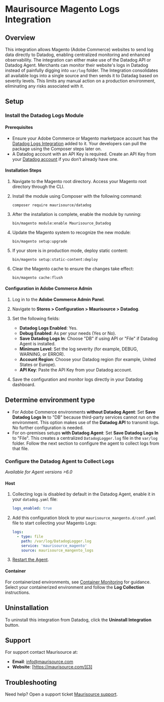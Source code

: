 # Maurisource Magento Logs Integration

## Overview

This integration allows Magento (Adobe Commerce) websites to send log data directly to Datadog, enabling centralized monitoring and enhanced observability. The integration can either make use of the Datadog API or Datadog Agent. Merchants can monitor their website's logs in Datadog instead of painfully digging into `var/log` folder. The Integration consolidates all available logs into a single source and then sends it to Datadag based on severity levels. This limits any manual action on a production environment, eliminating any risks associated with it.

## Setup

### Install the Datadog Logs Module

#### Prerequisites
- Ensure your Adobe Commerce or Magento marketpace account has the [Datadog Logs Integration][7] added to it. Your developers can pull the package using the Composer steps later on.
- A Datadog account with an API Key is required. Create an API Key from your [Datadog account][8] if you don’t already have one.

#### Installation Steps
1. Navigate to the Magento root directory. Access your Magento root directory through the CLI.
2. Install the module using Composer with the following command:
   ```shell
   composer require maurisource/datadog
   ```

3. After the installation is complete, enable the module by running:
   ```shell
   bin/magento module:enable Maurisource_Datadog
   ```

4. Update the Magento system to recognize the new module:
   ```shell
   bin/magento setup:upgrade
   ```

5. If your store is in production mode, deploy static content:
   ```shell
   bin/magento setup:static-content:deploy
   ```

6. Clear the Magento cache to ensure the changes take effect:
   ```shell
   bin/magento cache:flush
   ```

#### Configuration in Adobe Commerce Admin
1. Log in to the **Adobe Commerce Admin Panel**.
2. Navigate to **Stores > Configuration > Maurisource > Datadog**.
3. Set the following fields:
   - **Datadog Logs Enabled**: Yes.
   - **Debug Enabled**: As per your needs (Yes or No).
   - **Save Datadog Logs In**: Choose "DB" if using API or "File" if Datadog Agent is installed.
   - **Minimum Level**: Set the log severity (for example, DEBUG, WARNING, or ERROR).
   - **Account Region**: Choose your Datadog region (for example, United States or Europe).
   - **API Key**: Paste the API Key from your Datadog account.

4. Save the configuration and monitor logs directly in your Datadog dashboard.

## Determine environment type
- For Adobe Commerce environments **without Datadog Agent**: Set **Save Datadog Logs In** to "DB" because third-party services cannot run on the environment. This option makes use of the **Datadog API** to transmit logs. No further configuration is needed.
- For on-premises setups **with Datadog Agent**: Set **Save Datadog Logs In** to "File". This creates a centralized `DatadogLogger.log` file in the `var/log` folder. Follow the next section to configure the agent to collect logs from that file.

### Configure the Datadog Agent to Collect Logs

_Available for Agent versions >6.0_

#### Host

1. Collecting logs is disabled by default in the Datadog Agent, enable it in your `datadog.yaml` file:

   ```yaml
   logs_enabled: true
   ```

2. Add this configuration block to your `maurisource_mangento.d/conf.yaml` file to start collecting your Magento Logs:

   ```yaml
   logs:
     - type: file
       path: /var/log/DatadogLogger.log
       service: 'maurisource_magento'
       source: maurisource_mangento_logs
   ```

3. [Restart the Agent][1].

#### Container

For containerized environments, see [Container Monitoring][6] for guidance.  
Select your containerized environment and follow the **Log Collection** instructions.

## Uninstallation

To uninstall this integration from Datadog, click the **Uninstall Integration** button.

## Support

For support contact Maurisource at:

- **Email**: [info@maurisource.com][2]  
- **Website**: [https://maurisource.com/][3]

## Troubleshooting

Need help? Open a support ticket [Maurisource support][2].

[1]: https://docs.datadoghq.com/agent/guide/agent-commands/#start-stop-and-restart-the-agent  
[2]: mailto:datadog@maurisource.zendesk.com  
[3]: https://maurisource.com  
[6]: https://docs.datadoghq.com/agent/logs/?tab=containerizedenvironment
[7]: https://commercemarketplace.adobe.com/maurisource-datadog.html
[8]: https://app.datadoghq.com/organization-settings/api-keys

